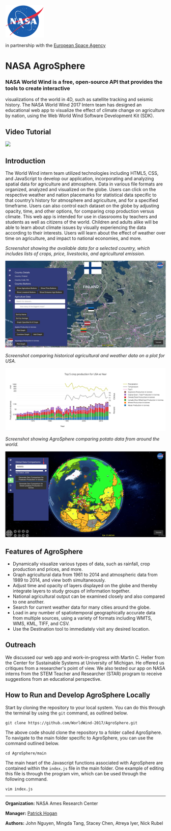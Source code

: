 <img src="images/nasalogo.png" height="100"/>
<p>in partnership with the <a href="http://www.esa.int" target="_blank">European Space Agency</a></p>

# NASA AgroSphere

### NASA World Wind is a free, open-source API that provides the tools to create interactive
visualizations of the world in 4D, such as satellite tracking and seismic history. The NASA
World Wind 2017 Intern team has designed an educational web app to visualize the effect of
climate change on agriculture by nation, using the Web World Wind Software Development Kit (SDK).

## Video Tutorial

<a href="https://www.youtube.com/watch?v=WMYI1UcgFr4">
<img src="http://i.imgur.com/GTxfgk7.png" />
</a>

## Introduction

The World Wind intern team utilized technologies including HTML5, CSS, and JavaScript to develop
 our application, incorporating and analyzing spatial data for agriculture and atmosphere.
 Data in various file formats are organized, analyzed and visualized on the globe. Users can
 click on the respective weather and nation placemarks for statistical data specific to that
 country’s history for atmosphere and agriculture, and for a specified timeframe. Users can
 also control each dataset on the globe by adjusting opacity, time, and other options, for
 comparing crop production versus climate. This web app is intended for use in classrooms by teachers and students as well as citizens of the world. Children and adults alike will be able to learn about climate issues by visually experiencing the data according to their interests. Users will learn about the effect of weather over time on agriculture, and impact to national economies, and more.
 
_Screenshot showing the available data for a selected country, which includes lists of crops,
price, livestocks, and agricultural emission._

<img src="images/RM1.jpg" />

_Screenshot comparing historical agricultural and weather data on a plot for USA._

<img src="images/RM2.png" />

_Screenshot showing AgroSphere comparing potato data from around the world._

<img src="images/RM3.jpg">

## Features of AgroSphere

* Dynamically visualize various types of data, such as rainfall, crop production and prices, and more.
* Graph agricultural data from 1961 to 2014 and atmospheric data from 1989 to 2014, and view both simultaneously.
* Adjust time and opacity of layers displayed on the globe and thereby integrate layers to study groups of information together.
* National agricultural output can be examined closely and also compared to one another.
* Search for current weather data for many cities around the globe.
* Load in any number of spatiotemporal geographically accurate data from multiple sources, using a variety of formats including WMTS, WMS, KML, TIFF, and CSV.
* Use the Destination tool to immediately visit any desired location.

## Outreach

We discussed our web app and work-in-progress with Martin C. Heller from the Center for Sustainable Systems at University of Michigan. He offered us critiques from a researcher's point of view.
We also tested our app on NASA interns from the STEM Teacher and Researcher (STAR) program to receive suggestions from an educational perspective.

## How to Run and Develop AgroSphere Locally

Start by cloning the repository to your local system. You can do this through the terminal by using the ```git``` command, as outlined below.

```
git clone https://github.com/WorldWind-2017/AgroSphere.git
```

The above code should clone the repository to a folder called AgroSphere. To navigate to the main folder specific to AgroSphere, you can use the command outlined below.

```
cd AgroSphere/main
```

The main heart of the Javascript functions associated with AgroSphere are contained within the ```index.js``` file in the main folder. One example of editing this file is through the program vim, which can be used through the following command.

```
vim index.js
```





***

**Organization:** NASA Ames Research Center

**Manager:** <a href="https://www.linkedin.com/in/phogan">Patrick Hogan</a>

**Authors:** John Nguyen, Mingda Tang, Stacey Chen, Atreya Iyer, Nick Rubel



